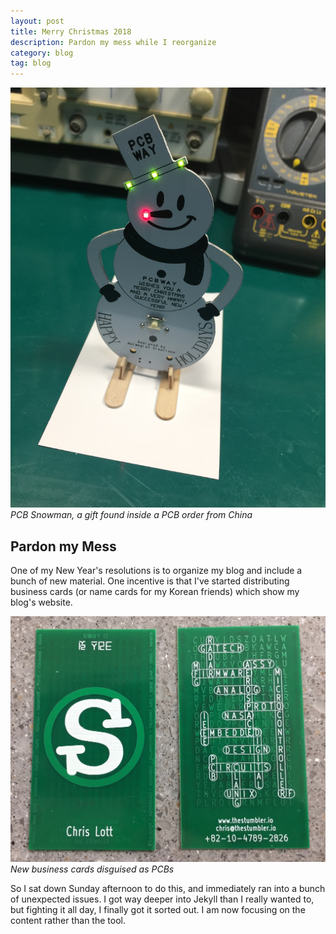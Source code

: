 ```yaml
---
layout: post
title: Merry Christmas 2018
description: Pardon my mess while I reorganize
category: blog
tag: blog
---
```



![pcb-snowman](/images/pcb-snowman.jpg)
*PCB Snowman, a gift found inside a PCB order from China*

## Pardon my Mess

One of my New Year's resolutions is to organize my blog and include a 
bunch of new material. One incentive is that I've started distributing 
business cards (or name cards for my Korean friends) which show my blog's
website. 

![new-namecards](/images/new-namecards.jpg)
*New business cards disguised as PCBs*

So I sat down Sunday afternoon to do this, and immediately ran into a
bunch of unexpected issues.  I got way deeper into Jekyll than I really 
wanted to, but fighting it all day, I finally got it sorted out.
I am now focusing on the content rather than the tool.




